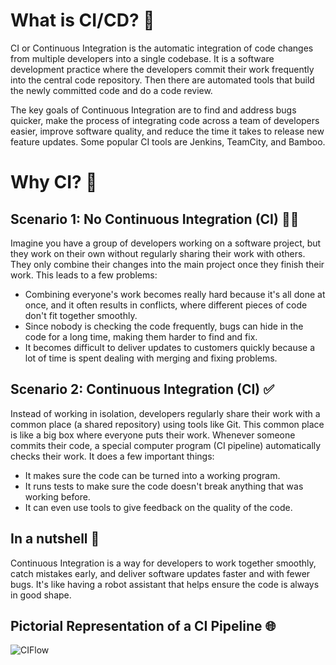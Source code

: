 # What is CI/CD? 🚀

CI or Continuous Integration is the automatic integration of code changes from multiple developers into a single codebase. It is a software development practice where the developers commit their work frequently into the central code repository. Then there are automated tools that build the newly committed code and do a code review.

The key goals of Continuous Integration are to find and address bugs quicker, make the process of integrating code across a team of developers easier, improve software quality, and reduce the time it takes to release new feature updates. Some popular CI tools are Jenkins, TeamCity, and Bamboo.

# Why CI? 🤔

## Scenario 1: No Continuous Integration (CI) 🙅‍♂️

Imagine you have a group of developers working on a software project, but they work on their own without regularly sharing their work with others. They only combine their changes into the main project once they finish their work. This leads to a few problems:
- Combining everyone's work becomes really hard because it's all done at once, and it often results in conflicts, where different pieces of code don't fit together smoothly.
- Since nobody is checking the code frequently, bugs can hide in the code for a long time, making them harder to find and fix.
- It becomes difficult to deliver updates to customers quickly because a lot of time is spent dealing with merging and fixing problems.

## Scenario 2: Continuous Integration (CI) ✅

Instead of working in isolation, developers regularly share their work with a common place (a shared repository) using tools like Git. This common place is like a big box where everyone puts their work. Whenever someone commits their code, a special computer program (CI pipeline) automatically checks their work. It does a few important things:
- It makes sure the code can be turned into a working program.
- It runs tests to make sure the code doesn't break anything that was working before.
- It can even use tools to give feedback on the quality of the code.

## In a nutshell 🌰

Continuous Integration is a way for developers to work together smoothly, catch mistakes early, and deliver software updates faster and with fewer bugs. It's like having a robot assistant that helps ensure the code is always in good shape.

## Pictorial Representation of a CI Pipeline 🌐

![CIFlow](https://github.com/HISHAN03/CICD-with-github-actions/assets/108483712/ca0d41cb-9376-48cc-8caa-785c7d36cbc7)
